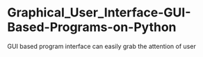 # Graphical_User_Interface-GUI-Based-Programs-on-Python
GUI based program interface can easily grab the attention of user
